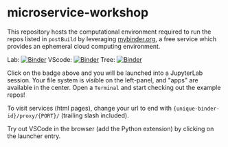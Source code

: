 # microservice-workshop

This repository hosts the computational environment required to run the repos listed in `postBuild` by leveraging [mybinder.org](https://mybinder.org), a free service which provides an ephemeral cloud computing environment.

Lab: [![Binder](https://mybinder.org/badge_logo.svg)](https://mybinder.org/v2/gh/ml-starter-packs/microservice-workshop/main?urlpath=lab)
VScode: [![Binder](https://mybinder.org/badge_logo.svg)](https://mybinder.org/v2/gh/ml-starter-packs/microservice-workshop/main?urlpath=vscode/)
Tree: [![Binder](https://mybinder.org/badge_logo.svg)](https://mybinder.org/v2/gh/ml-starter-packs/microservice-workshop/main?urlpath=tree)

Click on the badge above and you will be launched into a JupyterLab session.
Your file system is visible on the left-panel, and "apps" are available in the center.
Open a `Terminal` and start checking out the example repos!

To visit services (html pages), change your url to end with `{unique-binder-id}/proxy/{PORT}/` (trailing slash included).

Try out VSCode in the browser (add the Python extension) by clicking on the launcher entry.
